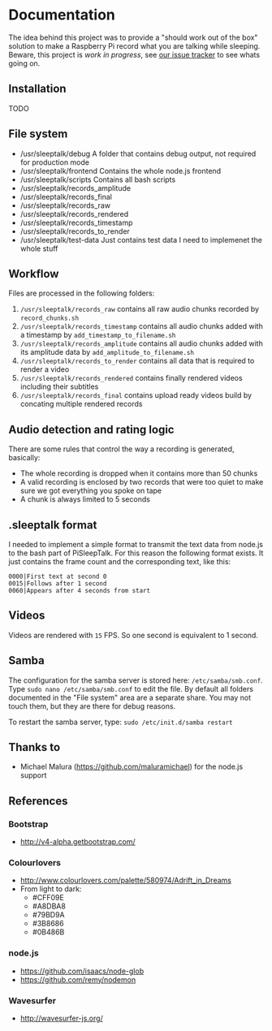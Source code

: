 # Documentation

The idea behind this project was to provide a "should work out of the box" solution to make a Raspberry Pi record what you are talking while sleeping.
Beware, this project is *work in progress*, see [our issue tracker](https://github.com/blaues0cke/PiSleepTalk/issues) to see whats going on.


## Installation

TODO

## File system

* /usr/sleeptalk/debug A folder that contains debug output, not required for production mode
* /usr/sleeptalk/frontend Contains the whole node.js frontend
* /usr/sleeptalk/scripts Contains all bash scripts
* /usr/sleeptalk/records_amplitude
* /usr/sleeptalk/records_final
* /usr/sleeptalk/records_raw
* /usr/sleeptalk/records_rendered
* /usr/sleeptalk/records_timestamp
* /usr/sleeptalk/records_to_render
* /usr/sleeptalk/test-data Just contains test data I need to implemenet the whole stuff

## Workflow

Files are processed in the following folders:
 
1) `/usr/sleeptalk/records_raw` contains all raw audio chunks recorded by `record_chunks.sh`
2) `/usr/sleeptalk/records_timestamp` contains all audio chunks added with a timestamp by `add_timestamp_to_filename.sh`
3) `/usr/sleeptalk/records_amplitude` contains all audio chunks added with its amplitude data by `add_amplitude_to_filename.sh`
4) `/usr/sleeptalk/records_to_render` contains all data that is required to render a video
5) `/usr/sleeptalk/records_rendered` contains finally rendered videos including their subtitles
6) `/usr/sleeptalk/records_final` contains upload ready videos build by concating multiple rendered records

## Audio detection and rating logic

There are some rules that control the way a recording is generated, basically:

* The whole recording is dropped when it contains more than 50 chunks
* A valid recording is enclosed by two records that were too quiet to make sure we got everything you spoke on tape
* A chunk is always limited to 5 seconds

## .sleeptalk format

I needed to implement a simple format to transmit the text data from node.js to the bash part of PiSleepTalk.
For this reason the following format exists. It just contains the frame count and the corresponding text, like this:

	0000|First text at second 0
	0015|Follows after 1 second
	0060|Appears after 4 seconds from start

## Videos

Videos are rendered with `15` FPS. So one second is equivalent to 1 second.

## Samba

The configuration for the samba server is stored here: `/etc/samba/smb.conf`. Type `sudo nano /etc/samba/smb.conf` to edit the file.
By default all folders documented in the "File system" area are a separate share. You may not touch them, but they are there for debug reasons.

To restart the samba server, type: `sudo /etc/init.d/samba restart`

## Thanks to

* Michael Malura (https://github.com/maluramichael) for the node.js support

## References

### Bootstrap

* http://v4-alpha.getbootstrap.com/

### Colourlovers

* http://www.colourlovers.com/palette/580974/Adrift_in_Dreams
* From light to dark:
  * #CFF09E
  * #A8DBA8
  * #79BD9A
  * #3B8686
  * #0B486B

### node.js

* https://github.com/isaacs/node-glob
* https://github.com/remy/nodemon

### Wavesurfer

* http://wavesurfer-js.org/